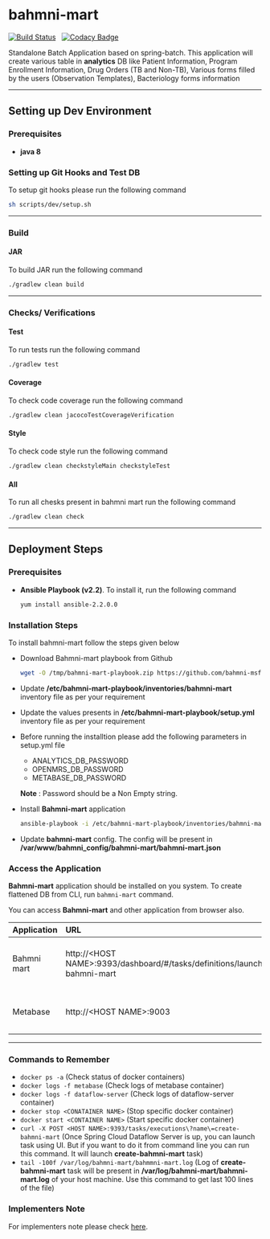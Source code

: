 # bahmni-mart

[![Build Status](https://travis-ci.org/bahmni-msf/bahmni-mart.svg?branch=master)](https://travis-ci.org/bahmni-msf/bahmni-mart) &nbsp;&nbsp;[![Codacy Badge](https://api.codacy.com/project/badge/Grade/67a328ac886445bf88e808becc35dece)](https://www.codacy.com/app/sumanmaity112/bahmni-mart?utm_source=github.com&amp;utm_medium=referral&amp;utm_content=bahmni-msf/bahmni-mart&amp;utm_campaign=Badge_Grade)

Standalone Batch Application based on spring-batch. This application will create various table in **analytics** DB like Patient Information, Program Enrollment Information, Drug Orders (TB and Non-TB), Various forms filled by the users (Observation Templates), Bacteriology forms information

---
## Setting up Dev Environment

### Prerequisites
* **java 8**

### Setting up Git Hooks and Test DB
To setup git hooks please run the following command
```bash
sh scripts/dev/setup.sh
```

---
### Build 
#### JAR
To build JAR run the following command
```bash
./gradlew clean build
```

---
### Checks/ Verifications
#### Test
To run tests run the following command
```bash
./gradlew test
```

#### Coverage
To check code coverage run the following command
```bash
./gradlew clean jacocoTestCoverageVerification
```
 
#### Style
To check code style run the following command
```bash
./gradlew clean checkstyleMain checkstyleTest
```

#### All
To run all chesks present in bahmni mart run the following command
```bash
./gradlew clean check
```

---
## Deployment Steps
### Prerequisites
* **Ansible Playbook (v2.2)**. To install it, run the following command 
    ```bash
    yum install ansible-2.2.0.0
    ```
### Installation Steps

To install bahmni-mart follow the steps given below
* Download Bahmni-mart playbook from Github
    ```bash
    wget -O /tmp/bahmni-mart-playbook.zip https://github.com/bahmni-msf/bahmni-mart-playbook/archive/master.zip && unzip -o /tmp/bahmni-mart-playbook.zip -d /tmp && sudo rm -rf /etc/bahmni-mart-playbook && sudo mv /tmp/bahmni-mart-playbook-master /etc/bahmni-mart-playbook && rm -rf /tmp/bahmni-mart-playbook.zip
    ```
* Update **/etc/bahmni-mart-playbook/inventories/bahmni-mart** inventory file as per your requirement
* Update the values presents in **/etc/bahmni-mart-playbook/setup.yml** inventory file as per your requirement
* Before running the installtion please add the following parameters in setup.yml file

  * ANALYTICS_DB_PASSWORD
  * OPENMRS_DB_PASSWORD
  * METABASE_DB_PASSWORD
  
  **Note** : Password should be a Non Empty string. 
    
* Install **Bahmni-mart** application
    ```bash
    ansible-playbook -i /etc/bahmni-mart-playbook/inventories/bahmni-mart /etc/bahmni-mart-playbook/all.yml --extra-vars '@/etc/bahmni-mart-playbook/setup.yml'
    ```
* Update **bahmni-mart** config. The config will be present in **/var/www/bahmni_config/bahmni-mart/bahmni-mart.json** 

### Access the Application
**Bahmni-mart** application should be installed on you system. To create flattened DB from CLI, run ```bahmni-mart``` command.

You can access **Bahmni-mart** and other application from browser also.

|Application | URL | Comment | 
|:-----------|:------|:---------|
|Bahmni mart  |http://\<HOST NAME>:9393/dashboard/#/tasks/definitions/launch/create-bahmni-mart| Only if bahmni-mart-scdf is installed|
|Metabase|http://\<HOST NAME>:9003|Only if metabase is installed|

---
### Commands to Remember
* ```docker ps -a``` (Check status of docker containers)
* ```docker logs -f metabase``` (Check logs of metabase container)
* ```docker logs -f dataflow-server``` (Check logs of dataflow-server container)
* ```docker stop <CONATAINER NAME>``` (Stop specific docker container)
* ```docker start <CONTAINER NAME>``` (Start specific docker container)
* ```curl -X POST <HOST NAME>:9393/tasks/executions\?name\=create-bahmni-mart``` (Once Spring Cloud Dataflow Server is up, you can launch task using UI. But if you want to do it from command line you can run this command. It will launch **create-bahmni-mart** task)
* ```tail -100f /var/log/bahmni-mart/bahmmni-mart.log``` (Log of **create-bahmni-mart** task will be present in **/var/log/bahmni-mart/bahmni-mart.log** of your host machine. Use this command to get last 100 lines of the file)

### Implementers Note
For implementers note please check [here](https://docs.google.com/document/d/1NClHML9rabkS6KwXXUMOgLhJmo9kOvJkMTgewXLyPTo/edit?usp=sharing).